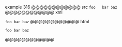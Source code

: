 example 316
@@@@@@@@@@@@ src
`foo   bar
  baz`
@@@@@@@@@@@@ xml
<?xml version="1.0" encoding="UTF-8"?>
<!DOCTYPE document SYSTEM "CommonMark.dtd">
<document xmlns="http://commonmark.org/xml/1.0">
  <paragraph>
    <code>foo bar baz</code>
  </paragraph>
</document>
@@@@@@@@@@@@ html
<p><code>foo bar baz</code></p>
@@@@@@@@@@@@
